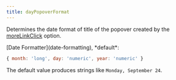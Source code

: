 ```yaml
---
title: dayPopoverFormat
---
```


Determines the date format of title of the popover created by the [moreLinkClick](moreLinkClick) option.

<div class='spec' markdown='1'>
[Date Formatter](date-formatting), *default*:

```js
{ month: 'long', day: 'numeric', year: 'numeric' }
```
</div>

The default value produces strings like `Monday, September 24`.
